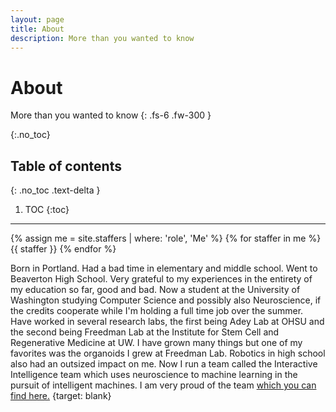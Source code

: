 ```yaml
---
layout: page
title: About
description: More than you wanted to know 
---
```


# About
More than you wanted to know
{: .fs-6 .fw-300 }

{:.no_toc}

## Table of contents
{: .no_toc .text-delta }

1. TOC
{:toc}

---

{% assign me = site.staffers | where: 'role', 'Me' %}
{% for staffer in me %}
{{ staffer }}
{% endfor %}

Born in Portland. Had a bad time in elementary and middle school. Went to Beaverton High School.
Very grateful to my experiences in the entirety of my education so far, good and bad.
Now a student at the University of Washington studying Computer Science and possibly also Neuroscience,
if the credits cooperate while I'm holding a full time job over the summer. 
Have worked in several research labs, the first being Adey Lab at OHSU and the second being 
Freedman Lab at the Institute for Stem Cell and Regenerative Medicine at UW. I have grown many 
things but one of my favorites was the organoids I grew at Freedman Lab.
Robotics in high school also had an outsized impact on me. 
Now I run a team called the Interactive Intelligence team which uses neuroscience to machine learning 
in the pursuit of intelligent machines. I am very proud of the team [which you can find here.](https://interactive-intelligence.github.io) {target: blank}